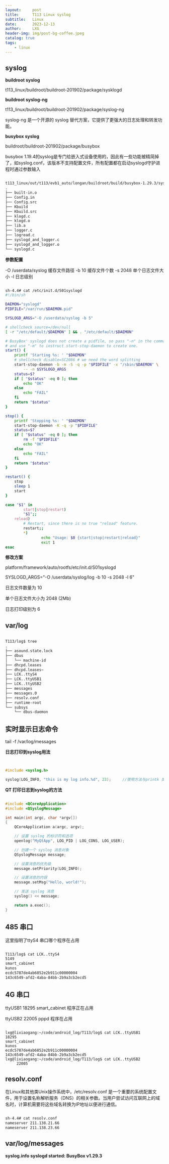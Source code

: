 ```yaml
---
layout:     post
title:      T113 Linux syslog
subtitle:   Linux
date:       2023-12-13
author:     LXG
header-img: img/post-bg-coffee.jpeg
catalog: true
tags:
    - linux
---
```


## syslog

**buildroot syslog**

t113_linux/buildroot/buildroot-201902/package/sysklogd

**buildroot syslog-ng**

t113_linux/buildroot/buildroot-201902/package/syslog-ng

syslog-ng 是一个开源的 syslog 替代方案，它提供了更强大的日志处理和转发功能。

**busybox syslog**

buildroot/buildroot-201902/package/busybox

busybox 1.19.4的syslog是专门给嵌入式设备使用的，因此有一些功能被精简掉了，如syslog.conf，该版本不支持配置文件，所有配置都在启动syslogd守护进程时通过参数输入

```txt

t113_linux/out/t113/evb1_auto/longan/buildroot/build/busybox-1.29.3/sysklogd$ tree
.
├── built-in.o
├── Config.in
├── Config.src
├── Kbuild
├── Kbuild.src
├── klogd.c
├── klogd.o
├── lib.a
├── logger.c
├── logread.c
├── syslogd_and_logger.c
├── syslogd_and_logger.o
└── syslogd.c

```

**参数配置**

-O /userdata/syslog 缓存文件路径
-b 10 缓存文件个数
-s 2048 单个日志文件大小
-l 日志级别

```sh

sh-4.4# cat /etc/init.d/S01syslogd 
#!/bin/sh

DAEMON="syslogd"
PIDFILE="/var/run/$DAEMON.pid"

SYSLOGD_ARGS="-O /userdata/syslog -b 5"

# shellcheck source=/dev/null
[ -r "/etc/default/$DAEMON" ] && . "/etc/default/$DAEMON"

# BusyBox' syslogd does not create a pidfile, so pass "-n" in the command line
# and use "-m" to instruct start-stop-daemon to create one.
start() {
	printf 'Starting %s: ' "$DAEMON"
	# shellcheck disable=SC2086 # we need the word splitting
	start-stop-daemon -b -m -S -q -p "$PIDFILE" -x "/sbin/$DAEMON" \
		-- -n $SYSLOGD_ARGS
	status=$?
	if [ "$status" -eq 0 ]; then
		echo "OK"
	else
		echo "FAIL"
	fi
	return "$status"
}

stop() {
	printf 'Stopping %s: ' "$DAEMON"
	start-stop-daemon -K -q -p "$PIDFILE"
	status=$?
	if [ "$status" -eq 0 ]; then
		rm -f "$PIDFILE"
		echo "OK"
	else
		echo "FAIL"
	fi
	return "$status"
}

restart() {
	stop
	sleep 1
	start
}

case "$1" in
        start|stop|restart)
		"$1";;
	reload)
		# Restart, since there is no true "reload" feature.
		restart;;
        *)
                echo "Usage: $0 {start|stop|restart|reload}"
                exit 1
esac

```

**修改方案**

platform/framework/auto/rootfs/etc/init.d/S01syslogd

SYSLOGD_ARGS="-O /userdata/syslog/log -b 10 -s 2048 -l 6"

日志文件数量为 10

单个日志文件大小为 2048 (2Mb)

日志打印级别为 6

## var/log

```txt

T113/log$ tree
.
├── asound.state.lock
├── dbus
│   └── machine-id
├── dhcpd.leases
├── dhcpd.leases~
├── LCK..ttyS4
├── LCK..ttyUSB1
├── LCK..ttyUSB2
├── messages
├── messages.0
├── resolv.conf
├── runtime-root
└── subsys
    └── dbus-daemon

```

## 实时显示日志命令

tail -f /var/log/messages

**日志打印到syslog用法**

```c


#include <syslog.h>

syslog(LOG_INFO, "this is my log info.%d", 23);		//使用方法与printk 类似可以格式化的输出

```

**QT 打印日志到syslog的方法**

```cpp

#include <QCoreApplication>
#include <QSyslogMessage>

int main(int argc, char *argv[])
{
    QCoreApplication a(argc, argv);

    // 设置 syslog 的标识符和选项
    openlog("MyQtApp", LOG_PID | LOG_CONS, LOG_USER);

    // 创建一个 syslog 消息对象
    QSyslogMessage message;

    // 设置消息的优先级
    message.setPriority(LOG_INFO);

    // 设置消息的内容
    message.setMsg("Hello, world!");

    // 发送 syslog 消息
    syslog() << message;

    return a.exec();
}

```
## 485 串口

这里指明了ttyS4 串口哪个程序在占用

```txt

T113/log$ cat LCK..ttyS4 
5149
smart_cabinet
kunos
ecdc5787de4ab6852e2b911c00000004
143c6549-afd2-4aba-84bb-2b9a3cb2ecd5

```

## 4G 串口

ttyUSB1 18295 smart_cabinet 程序正在占用

ttyUSB2 22005 pppd 程序在占用

```

lxg@lixiaogang:~/code/android_log/T113/log$ cat LCK..ttyUSB1
18295
smart_cabinet
kunos
ecdc5787de4ab6852e2b911c00000004
143c6549-afd2-4aba-84bb-2b9a3cb2ecd5
lxg@lixiaogang:~/code/android_log/T113/log$ cat LCK..ttyUSB2
     22005

```

## resolv.conf

在Linux和其他类Unix操作系统中，/etc/resolv.conf 是一个重要的系统配置文件，用于设置名称解析服务（DNS）的相关参数。当用户尝试访问互联网上的域名时，计算机需要将这些域名转换为IP地址以便进行通信。

```txt

sh-4.4# cat resolv.conf 
nameserver 211.138.21.66
nameserver 211.138.23.66

```

## var/log/messages

**syslog.info syslogd started: BusyBox v1.29.3**



